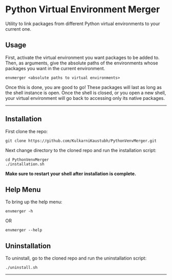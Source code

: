 # Python Virtual Environment Merger

Utility to link packages from different Python virtual environments to your current one.

## Usage

First, activate the virtual environment you want packages to be added to.<br>
Then, as arguments, give the absolute paths of the environments whose packages you want in the current environment.

```
envmerger <absolute paths to virtual environments>
```

Once this is done, you are good to go! These packages will last as long as the shell instance is open. Once the shell is closed, or you open a new shell, your virtual environment will go back to accessing only its native packages.

<hr />

## Installation

First clone the repo:

```
git clone https://github.com/KulkarniKaustubh/PythonVenvMerger.git
```

Next change directory to the cloned repo and run the installation script:

```
cd PythonVenvMerger
./installation.sh
```

**Make sure to restart your shell after installation is complete.**

## Help Menu

To bring up the help menu:

```
envmerger -h
```
OR
```
envmerger --help
```

## Uninstallation

To uninstall, go to the cloned repo and run the uninstallation script:

```
./uninstall.sh
```

<hr />
